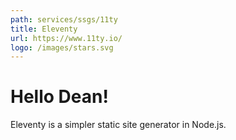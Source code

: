 ```yaml
---
path: services/ssgs/11ty
title: Eleventy
url: https://www.11ty.io/
logo: /images/stars.svg
---
```

# Hello Dean!

Eleventy is a simpler static site generator in Node.js.